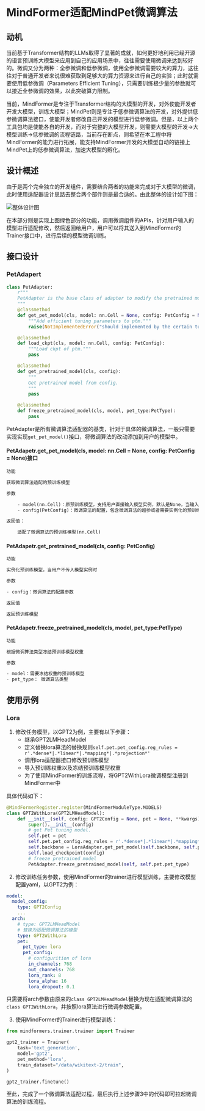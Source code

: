 # MindFormer适配MindPet微调算法

## 动机

当前基于Transformer结构的LLMs取得了显著的成就，如何更好地利用已经开源的语言预训练大模型来应用到自己的应用场景中，往往需要使用微调来达到较好的。微调又分为两种：全参微调和低参微调，使用全参微调需要较大的算力，这往往对于普通开发者来说很难获取到足够大的算力资源来进行自己的实验；此时就需要使用低参微调（Parameters Efficient Tuning），只需要训练极少量的参数就可以接近全参微调的效果，以此突破算力限制。

当前，MindFormer是专注于Transformer结构的大模型的开发，对外使能开发者开发大模型，训练大模型；MindPet则是专注于低参微调算法的开发，对外提供低参微调算法接口，使能开发者修改自己开发的模型进行低参微调。但是，以上两个工具包均是使能各自的开发，而对于完整的大模型开发，则需要大模型的开发->大模型训练->低参微调的流程链路，当前存在断点，则希望在本工程中将MindFormer的能力进行拓展，能支持MindFormer开发的大模型自动的链接上MindPet上的低参微调算法，加速大模型的孵化。

## 设计概述

由于是两个完全独立的开发组件，需要结合两者的功能来完成对于大模型的微调，此时使用适配器设计思路去整合两个部件则是最合适的。由此整体的设计如下图：

![整体设计图](docs/assets/MindPet.png)

在本部分则是实现上图绿色部分的功能，调用微调组件的APIs，针对用户输入的模型进行适配修改，然后返回给用户，用户可以将其送入到MindFormer的Trainer接口中，进行后续的模型微调训练。

## 接口设计

### PetAdapert

```python
class PetAdapter:
    r"""
    PetAdapter is the base class of adapter to modify the pretrained model.
    """
    @classmethod
    def get_pet_model(cls, model: nn.Cell = None, config: PetConfig = None):
        """Add efficient tuning parameters to ptm."""
        raise(NotImplementedError("should implemented by the certain tuning algorithm."))

    @classmethod
    def load_ckpt(cls, model: nn.Cell, config: PetConfig):
        """Load ckpt of ptm."""
        pass

    @classmethod
    def get_pretrained_model(cls, config):
        """
        Get pretrained model from config.
        """
        pass

    @classmethod
    def freeze_pretrained_model(cls, model, pet_type:PetType):
        pass
```

PetAdapter是所有微调算法适配器的基类，针对于具体的微调算法，一般只需要实现实现`get_pet_model()`接口，将微调算法的改动添加到用户的模型中。

#### PetAdapetr.get_pet_model(cls, model: nn.Cell = None, config: PetConfig = None)接口

``` python
功能

获取微调算法适配的预训练模型

参数

    - model(nn.Cell)：原预训练模型，支持用户直接输入模型实例，默认是None，当输入是None值，则是从config中由用户输入的模型实例化MindFormer中支持的模型。
    - config(PetConfig)：微调算法的配置，包含微调算法的超参或者需要实例化的预训练模型。

返回值：

    适配了微调算法的预训练模型(nn.Cell)
```

#### PetAdapetr.get_pretrained_model(cls, config: PetConfig)

``` python
功能

实例化预训练模型，当用户不传入模型实例时

参数

- config：微调算法的配置参数

返回值

返回预训练模型
```

#### PetAdapetr.freeze_pretrained_model(cls, model, pet_type:PetType)

``` python
功能

根据微调算法类型冻结预训练模型权重

参数

- model：需要冻结权重的预训练模型
- pet_type： 微调算法类型
```

## 使用示例

### Lora

1. 修改任务模型，以GPT2为例，主要有以下步骤：
    - 继承GPT2LMHeadModel
    - 定义替换lora算法的替换规则`self.pet.pet_config.reg_rules = r'.*dense*|.*linear*|.*mapping*|.*projection*'`
    - 调用lora适配器接口修改预训练模型
    - 导入预训练权重以及冻结预训练模型权重
    - 为了使用MindFormer的训练流程，将GPT2WithLora微调模型注册到MindFormer中

具体代码如下：

```python
@MindFormerRegister.register(MindFormerModuleType.MODELS)
class GPT2WithLora(GPT2LMHeadModel):
    def __init__(self, config: GPT2Config = None, pet = None, **kwargs):
        super().__init__(config)
        # get Pet tuning model.
        self.pet = pet
        self.pet.pet_config.reg_rules = r'.*dense*|.*linear*|.*mapping*|.*projection*'
        self.backbone = LoraAdapter.get_pet_model(self.backbone, self.pet.pet_config)
        self.load_checkpoint(config)
        # freeze pretrained model
        PetAdapter.freeze_pretrained_model(self, self.pet.pet_type)
```

2. 修改训练任务参数，使用MindFormer的trainer进行模型训练，主要修改模型配置yaml，以GPT2为例：

```yaml
model:
  model_config:
    type: GPT2Config
    ...
  arch:
    # type: GPT2LMHeadModel
    # 替换为适配微调算法的模型
    type: GPT2WithLora
    pet:
      pet_type: lora
      pet_config:
        # configurition of lora
        in_channels: 768
        out_channels: 768
        lora_rank: 8
        lora_alpha: 16
        lora_dropout: 0.1
```

只需要将arch参数由原来的`class GPT2LMHeadModel`替换为现在适配微调算法的`class GPT2WithLora`，并按照lora算法进行微调参数配置。

3. 使用MindFormer的Trainer进行模型训练：

```python
from mindformers.trainer.trainer import Trainer

gpt2_trainer = Trainer(
    task='text_generation',
    model='gpt2',
    pet_method='lora',
    train_dataset="/data/wikitext-2/train",
)

gpt2_trainer.finetune()
```

至此，完成了一个微调算法适配过程，最后执行上述步骤3中的代码即可拉起微调算法的训练流程。